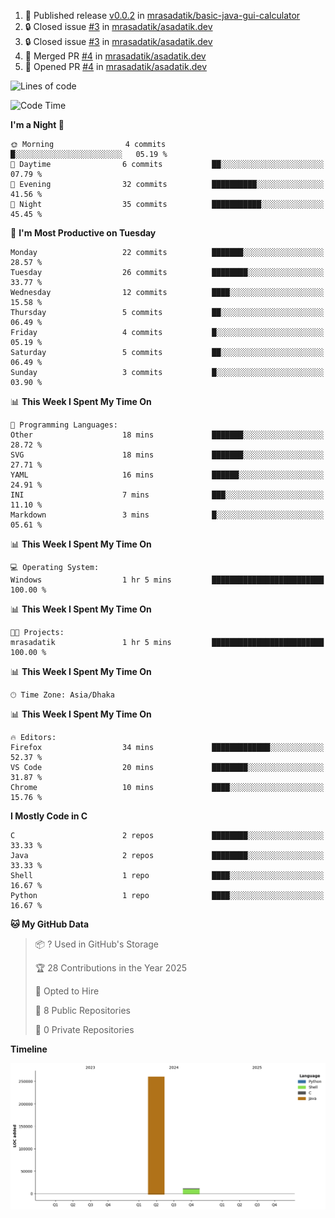 <!--START_SECTION:activity-->
1. 🚀 Published release [v0.0.2](https://github.com/mrasadatik/basic-java-gui-calculator/releases/tag/v0.0.2) in [mrasadatik/basic-java-gui-calculator](https://github.com/mrasadatik/basic-java-gui-calculator)
2. 🔒 Closed issue [#3](https://github.com/mrasadatik/asadatik.dev/issues/3) in [mrasadatik/asadatik.dev](https://github.com/mrasadatik/asadatik.dev)
3. 🔒 Closed issue [#3](https://github.com/mrasadatik/asadatik.dev/issues/3) in [mrasadatik/asadatik.dev](https://github.com/mrasadatik/asadatik.dev)
4. 🎉 Merged PR [#4](https://github.com/mrasadatik/asadatik.dev/pull/4) in [mrasadatik/asadatik.dev](https://github.com/mrasadatik/asadatik.dev)
5. 💪 Opened PR [#4](https://github.com/mrasadatik/asadatik.dev/pull/4) in [mrasadatik/asadatik.dev](https://github.com/mrasadatik/asadatik.dev)
<!--END_SECTION:activity-->

<!--START_SECTION:lines-of-code-->

![Lines of code](https://img.shields.io/badge/From%20Hello%20World%20I%27ve%20Written-272.3%20thousand%20lines%20of%20code-blue)

<!--END_SECTION:lines-of-code-->

<!--START_SECTION:coding-time-->
![Code Time](http://img.shields.io/badge/Code%20Time-2%20hrs%2038%20mins-blue)


<!--END_SECTION:coding-time-->

<!--START_SECTION:commit-time-distribution-->
**I'm a Night 🦉** 

```text
🌞 Morning                4 commits           █░░░░░░░░░░░░░░░░░░░░░░░░   05.19 % 
🌆 Daytime                6 commits           ██░░░░░░░░░░░░░░░░░░░░░░░   07.79 % 
🌃 Evening                32 commits          ██████████░░░░░░░░░░░░░░░   41.56 % 
🌙 Night                  35 commits          ███████████░░░░░░░░░░░░░░   45.45 % 
```



<!--END_SECTION:commit-time-distribution-->

<!--START_SECTION:weekly-commit-stats-->
📅 **I'm Most Productive on Tuesday** 

```text
Monday                   22 commits          ███████░░░░░░░░░░░░░░░░░░   28.57 % 
Tuesday                  26 commits          ████████░░░░░░░░░░░░░░░░░   33.77 % 
Wednesday                12 commits          ████░░░░░░░░░░░░░░░░░░░░░   15.58 % 
Thursday                 5 commits           ██░░░░░░░░░░░░░░░░░░░░░░░   06.49 % 
Friday                   4 commits           █░░░░░░░░░░░░░░░░░░░░░░░░   05.19 % 
Saturday                 5 commits           ██░░░░░░░░░░░░░░░░░░░░░░░   06.49 % 
Sunday                   3 commits           █░░░░░░░░░░░░░░░░░░░░░░░░   03.90 % 
```



<!--END_SECTION:weekly-commit-stats-->

<!--START_SECTION:language-usage-->
📊 **This Week I Spent My Time On** 

```text
💬 Programming Languages: 
Other                    18 mins             ███████░░░░░░░░░░░░░░░░░░   28.72 % 
SVG                      18 mins             ███████░░░░░░░░░░░░░░░░░░   27.71 % 
YAML                     16 mins             ██████░░░░░░░░░░░░░░░░░░░   24.91 % 
INI                      7 mins              ███░░░░░░░░░░░░░░░░░░░░░░   11.10 % 
Markdown                 3 mins              █░░░░░░░░░░░░░░░░░░░░░░░░   05.61 % 
```


<!--END_SECTION:language-usage-->

<!--START_SECTION:operating-systems-->
📊 **This Week I Spent My Time On** 

```text
💻 Operating System: 
Windows                  1 hr 5 mins         █████████████████████████   100.00 % 
```


<!--END_SECTION:operating-systems-->

<!--START_SECTION:project-stats-->
📊 **This Week I Spent My Time On** 

```text
🐱‍💻 Projects: 
mrasadatik               1 hr 5 mins         █████████████████████████   100.00 % 
```


<!--END_SECTION:project-stats-->

<!--START_SECTION:timezone-distribution-->
📊 **This Week I Spent My Time On** 

```text
🕑︎ Time Zone: Asia/Dhaka
```


<!--END_SECTION:timezone-distribution-->

<!--START_SECTION:editor-usage-->
📊 **This Week I Spent My Time On** 

```text
🔥 Editors: 
Firefox                  34 mins             █████████████░░░░░░░░░░░░   52.37 % 
VS Code                  20 mins             ████████░░░░░░░░░░░░░░░░░   31.87 % 
Chrome                   10 mins             ████░░░░░░░░░░░░░░░░░░░░░   15.76 % 
```


<!--END_SECTION:editor-usage-->

<!--START_SECTION:repository-languages-->

**I Mostly Code in C**

```text
C                        2 repos             ████████░░░░░░░░░░░░░░░░░   33.33 %
Java                     2 repos             ████████░░░░░░░░░░░░░░░░░   33.33 %
Shell                    1 repo              ████░░░░░░░░░░░░░░░░░░░░░   16.67 %
Python                   1 repo              ████░░░░░░░░░░░░░░░░░░░░░   16.67 %
```

<!--END_SECTION:repository-languages-->

<!--START_SECTION:profile-info-->

**🐱 My GitHub Data**

> 📦 ? Used in GitHub's Storage
>
> 🏆 28 Contributions in the Year 2025
>
> 💼 Opted to Hire
>
> 📜 8 Public Repositories
>
> 🔑 0 Private Repositories

<!--END_SECTION:profile-info-->

<!--START_SECTION:line-of-code-chart-->

**Timeline**

![Lines of Code chart](https://raw.githubusercontent.com/mrasadatik/mrasadatik/main/assets/bar_graph.png)

<!--END_SECTION:line-of-code-chart-->
